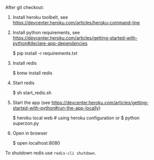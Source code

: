 After git checkout:

1. Install heroku toolbelt, see https://devcenter.heroku.com/articles/heroku-command-line
2. Install python requirements, see https://devcenter.heroku.com/articles/getting-started-with-python#declare-app-dependencies


    $ pip install -r requirements.txt

3. Install redis


    $ brew install redis
4. Start redis


    $ sh start_redis.sh
5. Start the app (see https://devcenter.heroku.com/articles/getting-started-with-python#run-the-app-locally)


    $ heroku local web  # using heroku configuration
    or
    $ python superzon.py
6. Open in browser


    $ open localhost:8080


To shutdown redis use `redis-cli shutdown`.
